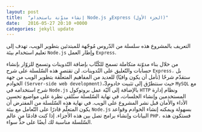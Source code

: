 ```yaml
---
layout: post
title:  "إنشاء مدوّنة باستخدام Node.js وExpress (الجزء الأول)"
date:   2016-05-27 20:10 +0000
categories: jekyll update
---
```

التعريف بالمشروع
هذه سلسلة من الدّروس مُوجّهة للمبتدئين بتطوير الويب، تهدف إلى تعليم استخدام بيئة `Node.js` وإطار العمل `Express`.

 من خلال بناء مدوّنة متكاملة تسمح للكُتَّاب بإضافة التّدوينات وتسمح للزوّار بإنشاء حسابات والتّعليق على التُدوينات. لن تقتصر هذه السّلسلة على شرح `Express،` بل ستقدّم شرحًا (نأمل أن يكون وافيًا) للعديد من المفاهيم المتعلّقة بتطوير الويب من جهة الخوادم `(Server-side web development)`،3حيث سنتطرّق إلى تثبيت خادوم `MySQL` مع شرح استخدامه في `Node.js` بالإضافة إلى آليّة عمل بروتوكول `HTTP` ونظام إدارة المستخدمين وإنشاء الجلسات، في نهاية السّلسلة سنُلقي نظرة على مواضيع تحسين الأداء والأمان قبل نشر المشروع على الويب. في نهاية هذه السّلسلة من المفترض أن يكون المتعلّم قادرًا على التّعامل مع بيئة `Node.js` بسهولة ويمكنه إنشاء الخوادم وقواعد البيانات وإنشاء برامج تصل بين هذه الأجزاء. إذا كنت قادمًا من عالم `PHP،` فستكون هذه السّلسلة مناسبة لك أيضًا على حدٍّ سواء.
